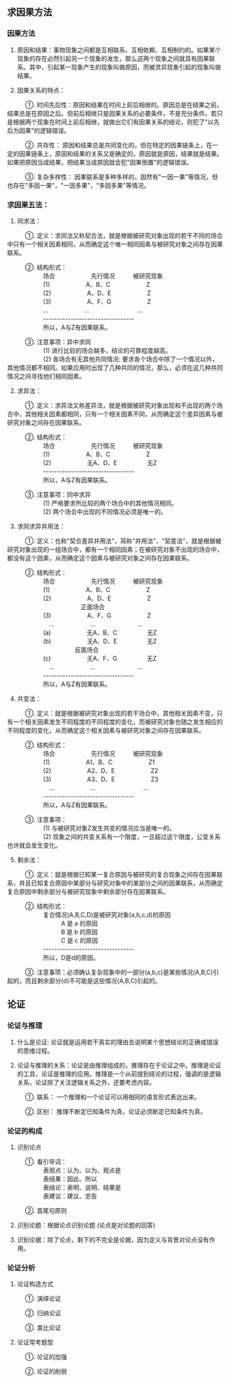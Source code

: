 ## __求因果方法__

### 因果方法

1) 原因和结果：事物现象之间都是互相联系、互相依赖、互相制约的。如果某个现象的存在必然引起另一个现象的发生，那么这两个现象之间就具有因果联系。其中，引起某一现象产生的现象叫做原因，而被灵异现象引起的现象叫做结果。<br>

2) 因果关系的特点：<br>

　　　①. 时间先后性：原因和结果在时间上前后相继的。原因总是在结果之前，结果总是在原因之后。但前后相继只是因果关系的必要条件，不是充分条件。若只是根据两个现象在时间上前后相继，就做出它们有因果关系的结论，则犯了"以先后为因果"的逻辑错误。<br>

　　　②. 共存性： 原因和结果总是共同变化的，但在特定的因果链条上，在一定的因果链条上，原因和结果的关系又是确定的，原因就是原因，结果就是结果。如果把原因当成结果，把结果当成原因就会犯"因果倒置"的逻辑错误。<br>

　　　③. 复杂多样性： 因果联系是多种多样的，固然有"一因一果"等情况，但也存在"多因一果"，"一因多果"，"多因多果"等情况。<br>

### 求因果五法：

1) 同求法：<br>

　　　①. 定义：求同法又称契合法，就是根据被研究对象出现的若干不同的场合中只有一个相关因素相同，从而确定这个唯一相同因素与被研究对象之间存在因果联系。<br>

　　　②. 结构形式：<br>
　　　　　　场合　　　　　　先行情况　　　被研究现象<br>
　　　　　　(1)　　　　　　A、B、C　　　　　　Z<br>
　　　　　　(2)　　　　　　A、D、E　　　　　　Z<br>
　　　　　　(3)　　　　　　A、F、G　　　　　　Z<br>
　　　　　　...　　　　　　...　　　　　　　　...<br>
　　　　　　---------------------------------<br>
　　　　　　所以，A与Z有因果联系。<br>

　　　③. 注意事项：异中求同<br>
　　　　　　(1) 进行比较的场合越多，结论的可靠程度越高。<br>
　　　　　　(2) 各场合有无其他共同情况: 要求各个场合中除了一个情况以外，其他情况都不相同。如果应用时出现了几种共同的情况，那么，必须在这几种共同情况之间寻找他们相同因素。<br>

2) 求异法：<br>

　　　①. 定义：求异法又称差异法，就是根据被研究对象出现和不出现的两个场合中，其他相关因素都相同，只有一个相关因素不同，从而确定这个差异因素与被研究对象之间存在因果联系。<br>

　　　②. 结构形式：<br>
　　　　　　场合　　　　　　先行情况　　　被研究现象<br>
　　　　　　(1)　　　　　　A、B、C　　　　　　Z<br>
　　　　　　(2)　　　　　　无A、D、E　　　　　无Z<br>
　　　　　　---------------------------------<br>
　　　　　　所以，A与Z有因果联系。<br>

　　　③. 注意事项：同中求异<br>
　　　　　　(1) 严格要求所比较的两个场合中的其他情况相同。<br>
　　　　　　(2) 两个场合中出现的不同情况必须是唯一的。<br>

3) 求同求异并用法：<br>

　　　①. 定义：也称"契合差异并用法"，简称"并用法"、"契差法"，就是根据被研究对象出现的一组场合中，都有一个相同因素；在被研究对象不出现的场合中，都没有这个因素，从而确定这个因素与被研究对象之间存在因果联系。<br>

　　　②. 结构形式：<br>
 　　　　　　场合　　　　　　先行情况　　　被研究现象<br>
 　　　　　　(1)　　　　　　A、B、C　　　　　　Z<br>
 　　　　　　(2)　　　　　　A、D、E　　　　　　Z 　　　　　　 　　　　　　正面场合<br>
 　　　　　　(3)　　　　　　A、F、G　　　　　　Z<br>
　　　　　　　...　　　　　　...　　　　　　　...<br>
 　　　　　　(a)　　　　　　无A、B、C　　　　　无Z<br>
 　　　　　　(b)　　　　　　无A、D、E　　　　　无Z 　　　　　　 　　　　　反面场合<br>
 　　　　　　(c)　　　　　　无A、F、G　　　　　无Z<br>
　　　　　　　...　　　　　　...　　　　　　　...<br>
 　　　　　　---------------------------------<br>
 　　　　　　所以，A与Z有因果联系。<br>

4) 共变法：<br>

　　　①. 定义：就是根据被研究对象出现的若干场合中，其他相关因素不变，只有一个相关因素发生不同程度的不同程度的变化，而被研究对象也随之发生相应的不同程度的变化，从而确定这个相关因素与被研究对象之间存在因果联系。<br>

　　　②. 结构形式：<br>
 　　　　　　场合　　　　　　先行情况　　　被研究现象<br>
 　　　　　　(1)　　　　　　A1、B、C　　　　　　Z1<br>
 　　　　　　(2)　　　　　　A2、D、E　　　　　　Z2<br>
 　　　　　　(3)　　　　　　A3、D、E　　　　　　Z3<br>
　　　　　　　...　　　　　　...　　　　　　　　...<br>
 　　　　　　---------------------------------<br>
 　　　　　　所以，A与Z有因果联系。<br>
 
　　　③. 注意事项：<br>
　　　　　　(1) 与被研究对象Z发生共变的情况应当是唯一的。<br>
　　　　　　(2) 现象之间的共变关系有一个限度，一旦超过这个限度，公变关系也许就会发生变化。<br>

5) 剩余法：<br>

　　　①. 定义：就是根据已知某一复合原因与被研究的复合现象之间存在因果联系，并且已知复合原因中某部分与研究对象中的某部分之间的因果联系，从而确定复合原因中剩余部分与被研究现象中剩余部分存在因果联系。<br>

　　　②. 结构形式：<br>
 　　　　　　复合情况(A,B,C,D)是被研究对象(a,b,c,d)的原因<br>
 　　　　　　　　　A 是 a 的原因<br>
 　　　　　　　　　B 是 b 的原因<br>
 　　　　　　　　　C 是 c 的原因<br>
 　　　　　　---------------------------------<br>
 　　　　　　所以，D是d的原因。<br>
 
　　　③. 注意事项：必须确认复杂现象中的一部分(a,b,c)是某些情况(A,B,C)引起的，而且剩余部分(d)不可能是这些情况(A,B,C)引起的。

## __论证__

### 论证与推理

1) 什么是论证: 论证就是运用若干真实的理由去说明某个思想结论的正确或错误的思维过程。<br>

2) 论证与推理的关系：论证是由推理组成的，推理存在于论证之中。推理是论证的工具，论证是推理的应用。推理是一个从前提到结论的过程，强调的是逻辑关系，论证除了关注逻辑关系之外，还要考虑内容。<br>

　　　①. 联系： 一个推理和一个论证可以用相同的语言形式表达出来。 <br>

　　　②. 区别： 推理不断定已知条件为真，论证必须断定已知条件为真。 <br>

### 论证的构成

1) 识别论点 <br>

　　　①. 看引导词： <br>
　　　　　　表观点：认为、以为、观点是 <br>
　　　　　　表结果：因此、所以 <br>
　　　　　　表结论：表明、说明、结果是 <br>
　　　　　　表建议：建议、忠告 <br>

　　　②. 首尾句原则 <br>

2) 识别论题：根据论点识别论题 (论点是对论题的回答) <br>

3) 识别论据：除了论点，剩下的不完全是论据，因为定义与背景对论点没有作用。<br>

### 论证分析

1) 论证构造方式 <br>

　　　①. 演绎论证 <br>

　　　②. 归纳论证 <br>

　　　③. 类比论证 <br>

2) 论证常考题型 <br>

　　　①. 论证的加强 <br>

　　　②. 论证的削弱 <br>